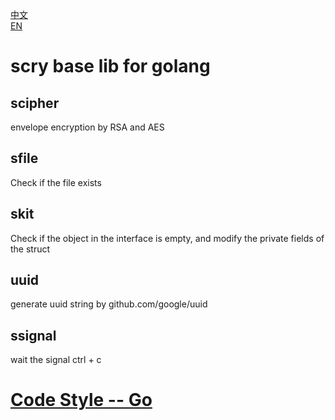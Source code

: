 [中文](./README-cn.md)  
[EN](./README.md)  
# scry base lib for golang

## scipher
envelope encryption by RSA  and AES
## sfile
Check if the file exists
## skit
Check if the object in the interface is empty, and modify the private fields of the struct
## uuid
generate uuid string by github.com/google/uuid
## ssignal
wait the signal ctrl + c

# [Code Style -- Go](./codestyle_go.md)

